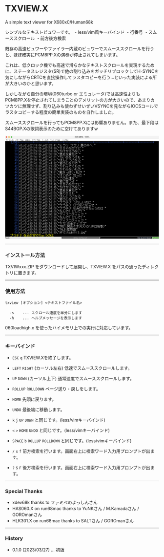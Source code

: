 # TXVIEW.X

A simple text viewer for X680x0/Human68k

シンプルなテキストビュワーです。
・less/vim風キーバインド
・行番号
・スムーススクロール
・前方後方検索

既存の高速ビュワーやファイラー内蔵のビュワーでスムーススクロールを行うと、ほぼ確実にPCM8PP.Xの演奏が停止されてしまいます。

これは、低クロック機でも高速で滑らかなテキストスクロールを実現するために、ステータスレジスタ(SR)で他の割り込みをガッチリブロックしてH-SYNCを気にしながらCRTCを直接操作してラスタコピーを行う...といった実装による所が大きいのかと思います。

しかしながら自分の環境(060turbo or エミュレータ)では高速性よりもPCM8PP.Xを停止されてしまうことのデメリットの方が大きいので、あまりカツカツに無理せず、割り込みも使わずせいぜいVSYNCを見ながらIOCSコールでラスタコピーする程度の簡単実装のものを自作しました。

スムーススクロールを行ってもPCM8PP.Xには影響ありません。また、最下段はS44BGP.Xの歌詞表示のために空けてありますw

<img src='images/txview_demo2.png' width='800'/>

---

### インストール方法

TXVIWxxx.ZIP をダウンロードして展開し、TXVIEW.X をパスの通ったディレクトリに置きます。

---

### 使用方法

    txview [オプション] <テキストファイル名>

      -s    ... スクロール速度を半分にします
      -h    ... ヘルプメッセージを表示します

060loadhigh.x を使ったハイメモリ上での実行に対応しています。

---

### キーバインド

- `ESC` `q`
TXVIEW.Xを終了します。

- `LEFT` `RIGHT` (カーソル左右)
低速でスムーススクロールします。

- `UP` `DOWN` (カーソル上下)
通常速度でスムーススクロールします。

- `ROLLUP` `ROLLDOWN`
ページ送り・戻しをします。

- `HOME`
先頭に戻ります。

- `UNDO`
最後端に移動します。

- `k` `j`
`UP` `DOWN` と同じです。(less/vimキーバインド)

- `<` `>`
`HOME` `UNDO` と同じです。(less/vimキーバインド)

- `SPACE` `b`
`ROLLUP` `ROLLDOWN` と同じです。(less/vimキーバインド)

- `/` `s` `f`
前方検索を行います。画面右上に検索ワード入力用プロンプトが出ます。

- `?` `S` `F`
後方検索を行います。画面右上に検索ワード入力用プロンプトが出ます。

---

### Special Thanks

* xdev68k thanks to ファミべのよっしんさん
* HAS060.X on run68mac thanks to YuNKさん / M.Kamadaさん / GOROmanさん
* HLK301.X on run68mac thanks to SALTさん / GOROmanさん

---

### History

* 0.1.0 (2023/03/27) ... 初版